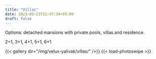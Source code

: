 ```yaml
---
title: "Villas"
date: 2023-05-23T21:47:34+03:00
draft: false
---
```

Options: detached mansions with private pools, villas and residence.

2+1, 3+1, 4+1, 5+1, 6+1


{{< gallery dir="/img/velux-yalivak/villas/" />}}
{{< load-photoswipe >}}
